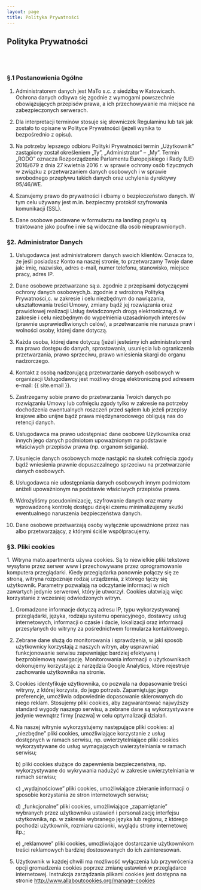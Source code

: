 ```yaml
---
layout: page
title: Polityka Prywatności
---
```

<div class="col-lg-12 text-center">
	<h2 class="section-heading text-uppercase">Polityka Prywatności</h2>
</div>

<br />
<br />

<h3>§.1 Postanowienia Ogólne</h3>

1. Administratorem danych jest MaTo s.c. z siedzibą w Katowicach. Ochrona danych odbywa się zgodnie z wymogami powszechnie obowiązujących przepisów prawa, a ich przechowywanie ma miejsce na zabezpieczonych serwerach.

1. Dla interpretacji terminów stosuje się słowniczek Regulaminu lub tak jak zostało to opisane w Polityce Prywatności (jeżeli wynika to bezpośrednio z opisu).

1. Na potrzeby lepszego odbioru Polityki Prywatności termin „Użytkownik” zastąpiony został określeniem „Ty”,  „Administrator” – „My”. Termin „RODO” oznacza Rozporządzenie Parlamentu Europejskiego i Rady (UE) 2016/679 z dnia 27 kwietnia 2016 r. w sprawie ochrony osób fizycznych w związku z przetwarzaniem danych osobowych i w sprawie swobodnego przepływu takich danych oraz uchylenia dyrektywy 95/46/WE.

1. Szanujemy prawo do prywatności i dbamy o bezpieczeństwo danych. W tym celu używany jest m.in. bezpieczny protokół szyfrowania komunikacji (SSL).

1. Dane osobowe podawane w formularzu na landing page’u są traktowane jako poufne i nie są widoczne dla osób nieuprawnionych.

<h3>§2. Administrator Danych</h3>

1. Usługodawca jest administratorem danych swoich klientów. Oznacza to, że jeśli posiadasz Konto na naszej stronie, to przetwarzamy Twoje dane jak: imię, nazwisko, adres e-mail, numer telefonu, stanowisko, miejsce pracy, adres IP.

1. Dane osobowe przetwarzane są:a. zgodnie z przepisami dotyczącymi ochrony danych osobowych,b. zgodnie z wdrożoną Polityką Prywatności,c. w zakresie i celu niezbędnym do nawiązania, ukształtowania treści Umowy, zmiany bądź jej rozwiązania oraz prawidłowej realizacji Usług świadczonych drogą elektroniczną,d. w zakresie i celu niezbędnym do wypełnienia uzasadnionych interesów (prawnie usprawiedliwionych celów), a przetwarzanie nie narusza praw i wolności osoby, której dane dotyczą.

1. Każda osoba, której dane dotyczą (jeżeli jesteśmy ich administratorem) ma prawo dostępu do danych, sprostowania, usunięcia lub ograniczenia przetwarzania, prawo sprzeciwu, prawo wniesienia skargi do organu nadzorczego.

1. Kontakt z osobą nadzorującą przetwarzanie danych osobowych w organizacji Usługodawcy jest możliwy drogą elektroniczną pod adresem e-mail: {{ site.email }}.

1. Zastrzegamy sobie prawo do przetwarzania Twoich danych po rozwiązaniu Umowy lub cofnięciu zgody tylko w zakresie na potrzeby dochodzenia ewentualnych roszczeń przed sądem lub jeżeli przepisy krajowe albo unijne bądź prawa międzynarodowego obligują nas do retencji danych.

1. Usługodawca ma prawo udostępniać dane osobowe Użytkownika oraz innych jego danych podmiotom upoważnionym na podstawie właściwych przepisów prawa (np. organom ścigania).

1. Usunięcie danych osobowych może nastąpić na skutek cofnięcia zgody bądź wniesienia prawnie dopuszczalnego sprzeciwu na przetwarzanie danych osobowych.

1. Usługodawca nie udostępniania danych osobowych innym podmiotom aniżeli upoważnionym na podstawie właściwych przepisów prawa.

1. Wdrożyliśmy pseudonimizację, szyfrowanie danych oraz mamy wprowadzoną kontrolę dostępu dzięki czemu minimalizujemy skutki ewentualnego naruszenia bezpieczeństwa danych.

1. Dane osobowe przetwarzają osoby wyłącznie upoważnione przez nas albo przetwarzający, z którymi ściśle współpracujemy.

<h3>§3. Pliki cookies</h3>
1. Witryna mato.apartments używa cookies. Są to niewielkie pliki tekstowe wysyłane przez serwer www i przechowywane przez oprogramowanie komputera przeglądarki. Kiedy przeglądarka ponownie połączy się ze stroną, witryna rozpoznaje rodzaj urządzenia, z którego łączy się użytkownik. Parametry pozwalają na odczytanie informacji w nich zawartych jedynie serwerowi, który je utworzył. Cookies ułatwiają więc korzystanie z wcześniej odwiedzonych witryn.

1. Gromadzone informacje dotyczą adresu IP, typu wykorzystywanej przeglądarki, języka, rodzaju systemu operacyjnego, dostawcy usług internetowych, informacji o czasie i dacie, lokalizacji oraz informacji przesyłanych do witryny za pośrednictwem formularza kontaktowego.

1. Zebrane dane służą do monitorowania i sprawdzenia, w jaki sposób użytkownicy korzystają z naszych witryn, aby usprawniać funkcjonowanie serwisu zapewniając bardziej efektywną i bezproblemową nawigację. Monitorowania informacji o użytkownikach dokonujemy korzystając z narzędzia Google Analytics, które rejestruje zachowanie użytkownika na stronie.

1. Cookies identyfikuje użytkownika, co pozwala na dopasowanie treści witryny, z której korzysta, do jego potrzeb. Zapamiętując jego preferencje, umożliwia odpowiednie dopasowanie skierowanych do niego reklam. Stosujemy pliki cookies, aby zagwarantować najwyższy standard wygody naszego serwisu, a zebrane dane są wykorzystywane jedynie wewnątrz firmy [nazwa] w celu optymalizacji działań.

1. Na naszej witrynie wykorzystujemy następujące pliki cookies:
	a) „niezbędne” pliki cookies, umożliwiające korzystanie z usług dostępnych w ramach serwisu, np. uwierzytelniające pliki cookies wykorzystywane do usług wymagających uwierzytelniania w ramach serwisu;

	b) pliki cookies służące do zapewnienia bezpieczeństwa, np. wykorzystywane do wykrywania nadużyć w zakresie uwierzytelniania w ramach serwisu;

	c) „wydajnościowe” pliki cookies, umożliwiające zbieranie informacji o sposobie korzystania ze stron internetowych serwisu;

	d) „funkcjonalne” pliki cookies, umożliwiające „zapamiętanie” wybranych przez użytkownika ustawień i personalizację interfejsu użytkownika, np. w zakresie wybranego języka lub regionu, z którego pochodzi użytkownik, rozmiaru czcionki, wyglądu strony internetowej itp.;

	e) „reklamowe” pliki cookies, umożliwiające dostarczanie użytkownikom treści reklamowych bardziej dostosowanych do ich zainteresowań.

1. Użytkownik w każdej chwili ma możliwość wyłączenia lub przywrócenia opcji gromadzenia cookies poprzez zmianę ustawień w przeglądarce internetowej. Instrukcja zarządzania plikami cookies jest dostępna na stronie
http://www.allaboutcookies.org/manage-cookies
